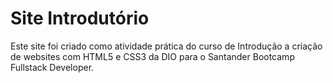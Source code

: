 # Site Introdutório

Este site foi criado como atividade prática do curso de Introdução a criação de websites com HTML5 e CSS3 da DIO para o Santander Bootcamp Fullstack Developer.